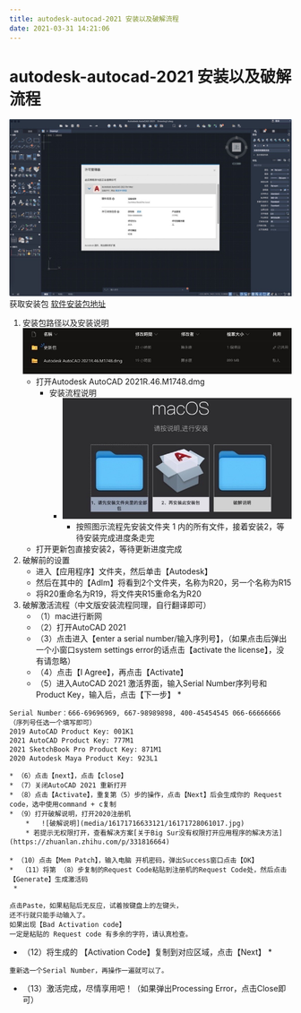 ```yaml
---
title: autodesk-autocad-2021 安装以及破解流程
date: 2021-03-31 14:21:06
---
```

# autodesk-autocad-2021 安装以及破解流程
![破解完成预览图](media/16171716633121/16171718678372.jpg)
 获取安装包 [软件安装包地址](https://alumnialbany-my.sharepoint.com/:f:/g/personal/zachchan_alumni_albany_edu/EiCxdujfS8lNgGRWCvkgn50BiZgf7DTlvPj1QsnkhhstPQ?e=B7j0MI)
1. 安装包路径以及安装说明
    ![安装包路径](media/16171716633121/16171719990474.jpg)
    * 打开Autodesk AutoCAD 2021R.46.M1748.dmg
        * 安装流程说明
            * ![安装包说明](media/16171716633121/16171721559324.jpg)
                * 按照图示流程先安装文件夹 1 内的所有文件，接着安装2，等待安装完成进度条走完 
    * 打开更新包直接安装2，等待更新进度完成
2. 破解前的设置
    *   进入【应用程序】文件夹，然后单击【Autodesk】
    *   然后在其中的【Adlm】将看到2个文件夹，名称为R20，另一个名称为R15
    *   将R20重命名为R19，将文件夹R15重命名为R20 
3. 破解激活流程（中文版安装流程同理，自行翻译即可）
    * （1）mac进行断网
    * （2）打开AutoCAD 2021
    * （3）点击进入【enter a serial number/输入序列号】，（如果点击后弹出一个小窗口system settings error的话点击【activate the license】，没有请忽略）
    * （4）点击【I Agree】，再点击【Activate】
    * （5）进入AutoCAD 2021 激活界面，输入Serial Number序列号和Product Key，输入后，点击【下一步】
        * 
```
Serial Number：666-69696969, 667-98989898, 400-45454545 066-66666666
（序列号任选一个填写即可）
2019 AutoCAD Product Key: 001K1
2021 AutoCAD Product Key: 777M1
2021 SketchBook Pro Product Key: 871M1
2020 Autodesk Maya Product Key: 923L1
```
    * （6）点击【next】，点击【close】
    * （7）关闭AutoCAD 2021 重新打开
    * （8）点击【Activate】，重复第（5）步的操作，点击【Next】后会生成你的 Request code，选中使用command + c复制
    * （9）打开破解说明，打开2020注册机
        *   ![破解说明](media/16171716633121/16171728061017.jpg)
        * 若提示无权限打开，查看解决方案[关于Big Sur没有权限打开应用程序的解决方法](https://zhuanlan.zhihu.com/p/331816664)    

    * （10）点击【Mem Patch】，输入电脑 开机密码，弹出Success窗口点击【OK】
    *  （11）将第 （8）步复制的Request Code粘贴到注册机的Request Code处，然后点击【Generate】生成激活码
     *  
```粘贴要先将输入框的文本删掉，然后在输入框中右键，
点击Paste，如果粘贴后无反应，试着按键盘上的左键头，
还不行就只能手动输入了。
如果出现【Bad Activation code】
一定是粘贴的 Request code 有多余的字符，请认真检查。
```   
 *  （12）将生成的 【Activation Code】复制到对应区域，点击【Next】
     * 
 ```如果提示激活码无效，那么就返回第 （8）步,
 重新选一个Serial Number，再操作一遍就可以了。
```   
 *  （13）激活完成，尽情享用吧！（如果弹出Processing Error，点击Close即可）

   
      
    
       

        